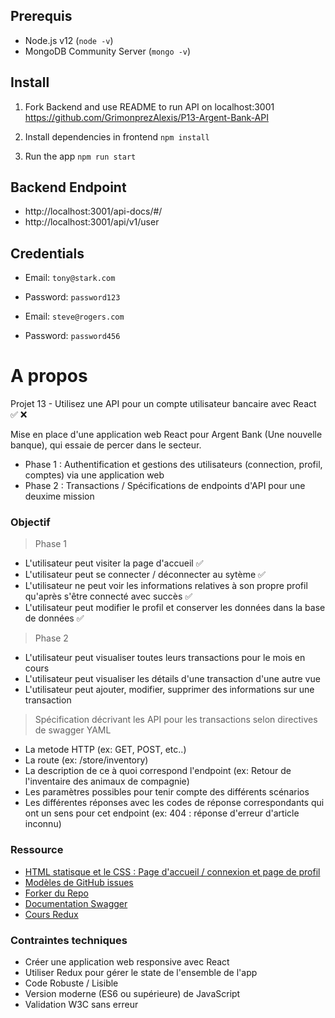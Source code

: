 ## Prerequis
- Node.js v12 (`node -v`)
- MongoDB Community Server (`mongo -v`)

## Install
1. Fork Backend and use README to run API on localhost:3001
https://github.com/GrimonprezAlexis/P13-Argent-Bank-API

2. Install dependencies in frontend `npm install`
3. Run the app `npm run start`

## Backend Endpoint
- http://localhost:3001/api-docs/#/
- http://localhost:3001/api/v1/user

## Credentials
- Email: `tony@stark.com`
- Password: `password123`

- Email: `steve@rogers.com`
- Password: `password456`

# A propos
Projet 13 - Utilisez une API pour un compte utilisateur bancaire avec React
✅ ❌

Mise en place d'une application web React pour Argent Bank (Une nouvelle banque), qui essaie de percer dans le secteur.
- Phase 1 : Authentification et gestions des utilisateurs (connection, profil, comptes) via une application web
- Phase 2 : Transactions / Spécifications de endpoints d'API pour une deuxime mission

### Objectif
> Phase 1
- L'utilisateur peut visiter la page d'accueil ✅
- L'utilisateur peut se connecter / déconnecter au sytème ✅
- L'utilisateur ne peut voir les informations relatives à son propre profil qu'après s'être connecté avec succès ✅
- L'utilisateur peut modifier le profil et conserver les données dans la base de données ✅

> Phase 2
- L'utilisateur peut visualiser toutes leurs transactions pour le mois en cours
- L'utilisateur peut visualiser les détails d'une transaction d'une autre vue
- L'utilisateur peut ajouter, modifier, supprimer des informations sur une transaction

> Spécification décrivant les API pour les transactions selon directives de swagger YAML
- La metode HTTP (ex: GET, POST, etc..)
- La route (ex: /store/inventory)
- La description de ce à quoi correspond l'endpoint (ex: Retour de l'inventaire des animaux de compagnie)
- Les paramètres possibles pour tenir compte des différents scénarios
- Les différentes réponses avec les codes de réponse correspondants qui ont un sens pour cet endpoint (ex: 404 : réponse d'erreur d'article inconnu)


### Ressource
- [HTML statisque et le CSS : Page d'accueil / connexion et page de profil](https://github.com/OpenClassrooms-Student-Center/Project-10-Bank-API/tree/master/designs)
- [Modèles de GitHub issues](https://github.com/OpenClassrooms-Student-Center/Project-10-Bank-API/tree/master/.github/ISSUE_TEMPLATE)
- [Forker du Repo](https://github.com/OpenClassrooms-Student-Center/Project-10-Bank-API)
- [Documentation Swagger](https://editor.swagger.io/)
- [Cours Redux](https://openclassrooms.com/fr/courses/5511091-organisez-votre-application-avec-la-logique-redux)

### Contraintes techniques
- Créer une application web responsive avec React
- Utiliser Redux pour gérer le state de l'ensemble de l'app
- Code Robuste / Lisible
- Version moderne (ES6 ou supérieure) de JavaScript
- Validation W3C sans erreur
